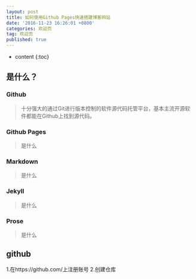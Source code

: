 ```yaml
---
layout: post
title: 如何使用Github Pages快速搭建博客网站
date: '2016-11-23 16:26:01 +0800'
categories: 欢迎页
tag: 欢迎页
published: true
---
```


* content
{:toc}

是什么？
------------------------
### Github
> 十分强大的通过Git进行版本控制的软件源代码托管平台，基本主流开源软件都能在Github上找到源代码。

### Github Pages
> 是什么

### Markdown
> 是什么

### Jekyll
> 是什么

### Prose
> 是什么

## github
1.在https://github.com/上注册账号
2.创建仓库




[jekyll]:      http://jekyllrb.com
[jekyll-gh]:   https://github.com/jekyll/jekyll
[jekyll-help]: https://github.com/jekyll/jekyll-help
